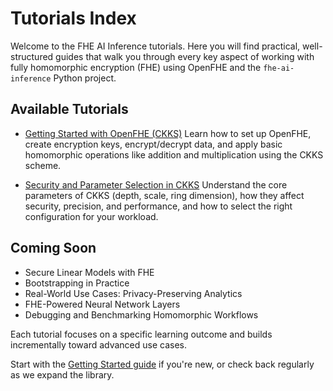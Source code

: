 # Tutorials Index

Welcome to the FHE AI Inference tutorials. Here you will find practical, well-structured guides that walk you through every key aspect of working with fully homomorphic encryption (FHE) using OpenFHE and the `fhe-ai-inference` Python project.

## Available Tutorials

- [Getting Started with OpenFHE (CKKS)](./getting_started_with_openfhe.md)
  Learn how to set up OpenFHE, create encryption keys, encrypt/decrypt data, and apply basic homomorphic operations like addition and multiplication using the CKKS scheme.

- [Security and Parameter Selection in CKKS](./security_and_parameters.md)
  Understand the core parameters of CKKS (depth, scale, ring dimension), how they affect security, precision, and performance, and how to select the right configuration for your workload.

## Coming Soon

- Secure Linear Models with FHE
- Bootstrapping in Practice
- Real-World Use Cases: Privacy-Preserving Analytics
- FHE-Powered Neural Network Layers
- Debugging and Benchmarking Homomorphic Workflows

Each tutorial focuses on a specific learning outcome and builds incrementally toward advanced use cases.

Start with the [Getting Started guide](./getting_started_with_openfhe.md) if you're new, or check back regularly as we expand the library.
